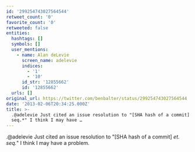 ```yaml
---
id: '299254743027564544'
retweet_count: '0'
favorite_count: '0'
retweeted: false
entities:
  hashtags: []
  symbols: []
  user_mentions:
    - name: Alan deLevie
      screen_name: adelevie
      indices:
        - '1'
        - '10'
      id_str: '12855662'
      id: '12855662'
  urls: []
original_url: https://twitter.com/benbalter/status/299254743027564544
date: '2013-02-06T20:34:25.000Z'
title: >-
  .@adelevie Just cited an issue resolution to "[SHA hash of a commit] *et.
  seq.*" I think I may have …
---
```


.@adelevie Just cited an issue resolution to "[SHA hash of a commit] *et. seq.*" I think I may have a problem.